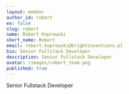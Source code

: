 ```yaml
---
layout: member
author_id: robert
ex: false
slug: robert
name: Robert Koprowski
short_name: Robert
email: robert.koprowski@brightinventions.pl
bio: Senior Fullstack Developer
description: Senior Fullstack Developer
avatar: /images/robert_team.png
published: true
---
```

Senior Fullstack Developer